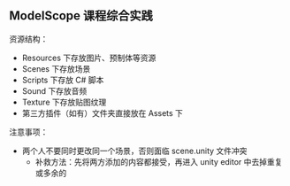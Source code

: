## ModelScope 课程综合实践

资源结构：
- Resources 下存放图片、预制体等资源
- Scenes 下存放场景
- Scripts 下存放 C# 脚本
- Sound 下存放音频
- Texture 下存放贴图纹理
- 第三方插件（如有）文件夹直接放在 Assets 下

注意事项：
- 两个人不要同时更改同一个场景，否则面临 scene.unity 文件冲突
	- 补救方法：先将两方添加的内容都接受，再进入 unity editor 中去掉重复或多余的